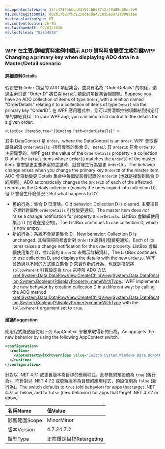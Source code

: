 ```yaml
---
ms.openlocfilehash: 35fc4782ebbba33f5fc6668712af9d89d00cafe9
ms.sourcegitcommit: e02d17b2cf9c1258dadda4810a5e6072a0089aee
ms.translationtype: MT
ms.contentlocale: zh-TW
ms.lasthandoff: 07/01/2020
ms.locfileid: "85614618"
---
```

### <a name="wpf-changing-a-primary-key-when-displaying-ado-data-in-a-masterdetail-scenario"></a><span data-ttu-id="3efa8-101">WPF 在主要/詳細資料案例中顯示 ADO 資料時會變更主索引鍵</span><span class="sxs-lookup"><span data-stu-id="3efa8-101">WPF Changing a primary key when displaying ADO data in a Master/Detail scenario</span></span>

#### <a name="details"></a><span data-ttu-id="3efa8-102">詳細資料</span><span class="sxs-lookup"><span data-stu-id="3efa8-102">Details</span></span>

<span data-ttu-id="3efa8-103">假設您有 `Order` 類型的 ADO 項目集合，並具有名為 &quot;OrderDetails&quot; 的關係，透過主索引鍵 &quot;OrderID&quot; 將它與 `Detail` 類型的項目集合相關聯。</span><span class="sxs-lookup"><span data-stu-id="3efa8-103">Suppose you have an ADO collection of items of type `Order`, with a relation named &quot;OrderDetails&quot; relating it to a collection of items of type `Detail` via the primary key &quot;OrderID&quot;.</span></span> <span data-ttu-id="3efa8-104">在 WPF 應用程式中，您可以將清單控制項繫結到指定訂單的詳細資料：</span><span class="sxs-lookup"><span data-stu-id="3efa8-104">In your WPF app, you can bind a list control to the details for a given order:</span></span>

```xaml
<ListBox ItemsSource="{Binding Path=OrderDetails}" >
```

<span data-ttu-id="3efa8-105">其中 DataContext 是 `Order`。</span><span class="sxs-lookup"><span data-stu-id="3efa8-105">where the DataContext is an `Order`.</span></span> <span data-ttu-id="3efa8-106">WPF 會取得屬性的值 `OrderDetails` -所有專案的集合 D， `Detail` 其 `OrderID` 符合 `OrderID` 主要專案的。</span><span class="sxs-lookup"><span data-stu-id="3efa8-106">WPF gets the value of the `OrderDetails` property - a collection D of all the `Detail` items whose `OrderID` matches the `OrderID` of the master item.</span></span> <span data-ttu-id="3efa8-107">當您變更主要專案的主鍵時，就會發生行為變更 `OrderID` 。</span><span class="sxs-lookup"><span data-stu-id="3efa8-107">The behavior change arises when you change the primary key `OrderID` of the master item.</span></span> <span data-ttu-id="3efa8-108">ADO 會自動變更 Details 集合中每個受影響記錄的 `OrderID` (也就是複製到集合 D 的項目)。</span><span class="sxs-lookup"><span data-stu-id="3efa8-108">ADO automatically changes the `OrderID` of each of the affected records in the Details collection (namely the ones copied into collection D).</span></span>  <span data-ttu-id="3efa8-109">但 D 會發生什麼情況？</span><span class="sxs-lookup"><span data-stu-id="3efa8-109">But what happens to D?</span></span>

- <span data-ttu-id="3efa8-110">舊的行為：集合 D 已清除。</span><span class="sxs-lookup"><span data-stu-id="3efa8-110">Old behavior: Collection D is cleared.</span></span> <span data-ttu-id="3efa8-111">主要項目*不會*針對屬性 `OrderDetails` 引發變更通知。</span><span class="sxs-lookup"><span data-stu-id="3efa8-111">The master item does *not* raise a change notification for property `OrderDetails`.</span></span> <span data-ttu-id="3efa8-112">ListBox 會繼續使用集合 D (它現在是空的)。</span><span class="sxs-lookup"><span data-stu-id="3efa8-112">The ListBox continues to use collection D, which is now empty.</span></span>
- <span data-ttu-id="3efa8-113">新的行為：系統不會變更集合 D。</span><span class="sxs-lookup"><span data-stu-id="3efa8-113">New behavior:  Collection D is unchanged.</span></span> <span data-ttu-id="3efa8-114">其每個項目都會針對 `OrderID` 屬性引發變更通知。</span><span class="sxs-lookup"><span data-stu-id="3efa8-114">Each of its items raises a change notification for the `OrderID` property.</span></span> <span data-ttu-id="3efa8-115">ListBox 會繼續使用集合 D，並以新的 `OrderID` 來顯示詳細資料。</span><span class="sxs-lookup"><span data-stu-id="3efa8-115">The ListBox continues to use collection D, and displays the details with the new `OrderID`.</span></span> <span data-ttu-id="3efa8-116">WPF 會透過以不同的方式建立集合 D 來實作新的行為，也就是搭配將 `followParent` 引數設定為 `true` 來呼叫 ADO 方法 <xref:System.Data.DataRowView.CreateChildView(System.Data.DataRelation,System.Boolean)?displayProperty=nameWithType>。</span><span class="sxs-lookup"><span data-stu-id="3efa8-116">WPF implements the new behavior by creating collection D in a different way:  by calling the ADO method <xref:System.Data.DataRowView.CreateChildView(System.Data.DataRelation,System.Boolean)?displayProperty=nameWithType> with the `followParent` argument set to `true`.</span></span>

#### <a name="suggestion"></a><span data-ttu-id="3efa8-117">建議</span><span class="sxs-lookup"><span data-stu-id="3efa8-117">Suggestion</span></span>

<span data-ttu-id="3efa8-118">應用程式能透過使用下列 AppContext 參數來取得新的行為。</span><span class="sxs-lookup"><span data-stu-id="3efa8-118">An app gets the new behavior by using the following AppContext switch.</span></span>

```xml
<configuration>
  <runtime>
    <AppContextSwitchOverrides value="Switch.System.Windows.Data.DoNotUseFollowParentWhenBindingToADODataRelation=false"/>
  </runtime>
</configuration>
```

<span data-ttu-id="3efa8-119">針對以 .NET 4.7.1 或更舊版本為目標的應用程式，此參數的預設值為 `true` (舊行為)，而針對以 .NET 4.7.2 或更新版本為目標的應用程式，預設值則為 `false` (新行為)。</span><span class="sxs-lookup"><span data-stu-id="3efa8-119">The switch defaults to `true` (old behavior) for apps that target .NET 4.7.1 or below, and to `false` (new behavior) for apps that target .NET 4.7.2 or above.</span></span>

| <span data-ttu-id="3efa8-120">名稱</span><span class="sxs-lookup"><span data-stu-id="3efa8-120">Name</span></span>    | <span data-ttu-id="3efa8-121">值</span><span class="sxs-lookup"><span data-stu-id="3efa8-121">Value</span></span>       |
|:--------|:------------|
| <span data-ttu-id="3efa8-122">影響範圍</span><span class="sxs-lookup"><span data-stu-id="3efa8-122">Scope</span></span>   | <span data-ttu-id="3efa8-123">Minor</span><span class="sxs-lookup"><span data-stu-id="3efa8-123">Minor</span></span>       |
| <span data-ttu-id="3efa8-124">版本</span><span class="sxs-lookup"><span data-stu-id="3efa8-124">Version</span></span> | <span data-ttu-id="3efa8-125">4.7.2</span><span class="sxs-lookup"><span data-stu-id="3efa8-125">4.7.2</span></span>       |
| <span data-ttu-id="3efa8-126">類型</span><span class="sxs-lookup"><span data-stu-id="3efa8-126">Type</span></span>    | <span data-ttu-id="3efa8-127">正在重定目標</span><span class="sxs-lookup"><span data-stu-id="3efa8-127">Retargeting</span></span> |
